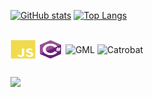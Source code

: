[![GitHub stats](https://github-readme-stats.vercel.app/api?username=DaviMinion007&show_icons=false&theme=dark)](https://github.com/DaviMinion007)
[![Top Langs](https://github-readme-stats.vercel.app/api/top-langs/?username=DaviMinion007&theme=dark&layout=compact)](https://github.com/DaviMinion007)

<div style="display: inline_block"><br>
  <img align="center" alt="Js" height="30" width="40" src="https://raw.githubusercontent.com/devicons/devicon/master/icons/javascript/javascript-plain.svg">
  <img align="center" alt="Csharp" height="30" width="40" src="https://raw.githubusercontent.com/devicons/devicon/master/icons/csharp/csharp-original.svg">
  <img align="center" alt="GML" height="30" width="40" src="https://www.svgrepo.com/show/373617/gamemaker.svg">
   <img align="center" alt="Catrobat" height="30" width="40" src="http://data.avncloud.com/activities/131083/icon.png">
</div>

##

<div> 
  <a href = "mailto:daviminion007@gmail.com"><img src="https://img.shields.io/badge/-Gmail-%23333?style=for-the-badge&logo=gmail&logoColor=white" target="_blank"></a> 
  
</div>
